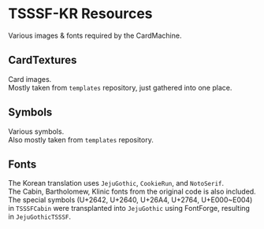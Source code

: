 # TSSSF-KR Resources
Various images & fonts required by the CardMachine.

## CardTextures
Card images.  
Mostly taken from `templates` repository, just gathered into one place.

## Symbols
Various symbols.  
Also mostly taken from `templates` repository.

## Fonts
The Korean translation uses `JejuGothic`, `CookieRun`, and `NotoSerif`.  
The Cabin, Bartholomew, Klinic fonts from the original code is also included.  
The special symbols (U+2642, U+2640, U+26A4, U+2764, U+E000~E004) in `TSSSFCabin` were transplanted into `JejuGothic` using FontForge, resulting in `JejuGothicTSSSF`.
